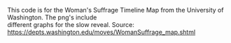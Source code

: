 This code is for the Woman's Suffrage Timeline Map from the University of Washington. The png's include  
different graphs for the slow reveal.
Source: https://depts.washington.edu/moves/WomanSuffrage_map.shtml
